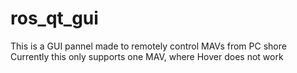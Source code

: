 # ros_qt_gui
This is a GUI pannel made to remotely control MAVs from PC shore
Currently this only supports one MAV, where Hover does not work
